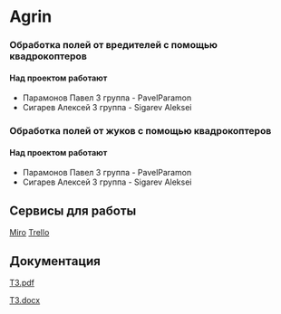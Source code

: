# Agrin
### Обработка полей от вредителей с помощью квадрокоптеров
#### Над проектом работают
- Парамонов Павел 3 группа - PavelParamon
- Сигарев Алексей 3 группа - Sigarev Aleksei

### Обработка полей от жуков с помощью квадрокоптеров
#### Над проектом работают
- Парамонов Павел 3 группа - PavelParamon
- Сигарев Алексей 3 группа - Sigarev Aleksei
## Сервисы для работы
[Miro](https://miro.com/app/dashboard/)
[Trello](https://trello.com/b/3RnuP10h/agrin)
## Документация
[ТЗ.pdf](https://github.com/studentsVSU21/Agrin/blob/master/Documents/Technical_task.pdf)

[ТЗ.docx]()


